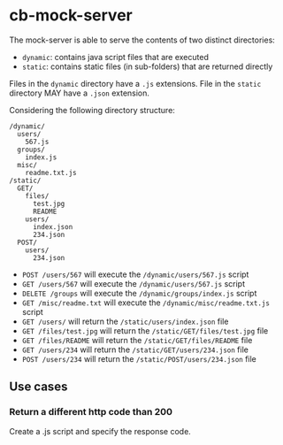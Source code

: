 # cb-mock-server

The mock-server is able to serve the contents of two distinct directories:

* `dynamic`: contains java script files that are executed
* `static`: contains static files (in sub-folders) that are returned directly

Files in the `dynamic` directory have a `.js` extensions.
File in the `static` directory MAY have a `.json` extension.

Considering the following directory structure:

```
/dynamic/
  users/
    567.js
  groups/
    index.js
  misc/
    readme.txt.js
/static/
  GET/
    files/
      test.jpg
      README
    users/
      index.json
      234.json
  POST/
    users/
      234.json
```

* `POST /users/567` will execute the `/dynamic/users/567.js` script
* `GET /users/567` will execute the `/dynamic/users/567.js` script
* `DELETE /groups` will execute the `/dynamic/groups/index.js` script
* `GET /misc/readme.txt` will execute the `/dynamic/misc/readme.txt.js` script
* `GET /users/` will return the `/static/users/index.json` file
* `GET /files/test.jpg` will return the `/static/GET/files/test.jpg` file
* `GET /files/README` will return the `/static/GET/files/README` file
* `GET /users/234` will return the `/static/GET/users/234.json` file
* `POST /users/234` will return the `/static/POST/users/234.json` file


## Use cases
### Return a different http code than 200
Create a .js script and specify the response code.
